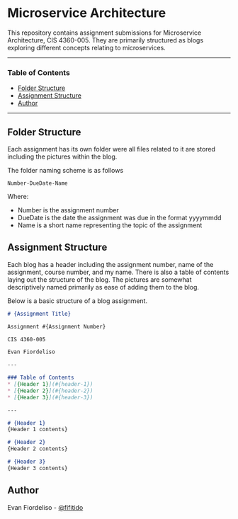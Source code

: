 # Microservice Architecture

This repository contains assignment submissions for 
Microservice Architecture, CIS 4360-005. They are
primarily structured as blogs exploring different
concepts relating to microservices.

---

### Table of Contents
* [Folder Structure](#folder-structure)
* [Assignment Structure](#assignment-structure)
* [Author](#author)

---

## Folder Structure

Each assignment has its own folder were all files
related to it are stored including the pictures within
the blog.

The folder naming scheme is as follows
```
Number-DueDate-Name
```
Where:
* Number is the assignment number
* DueDate is the date the assignment was due in the format yyyymmdd
* Name is a short name representing the topic of the assignment

## Assignment Structure

Each blog has a header including the assignment number,
name of the assignment, course number, and my name.
There is also a table of contents laying out the
structure of the blog. The pictures are somewhat
descriptively named primarily as ease of adding them to
the blog.

Below is a basic structure of a blog assignment.

```md
# {Assignment Title}

Assignment #{Assignment Number}

CIS 4360-005

Evan Fiordeliso

---

### Table of Contents
* [{Header 1}](#{header-1})
* [{Header 2}](#{header-2})
* [{Header 3}](#{header-3})

---

# {Header 1}
{Header 1 contents}

# {Header 2}
{Header 2 contents}

# {Header 3}
{Header 3 contents}


```

## Author

Evan Fiordeliso - [@fifitido](https://www.github.com/fifitido)